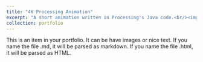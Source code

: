 ```yaml
---
title: "4K Processing Animation"
excerpt: "A short animation written in Processing's Java code.<br/><img src='/images/processing.png'>"
collection: portfolio
---
```


This is an item in your portfolio. It can be have images or nice text. If you name the file .md, it will be parsed as markdown. If you name the file .html, it will be parsed as HTML. 

